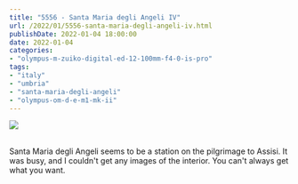 ```yaml
---
title: "5556 - Santa Maria degli Angeli IV"
url: /2022/01/5556-santa-maria-degli-angeli-iv.html
publishDate: 2022-01-04 18:00:00
date: 2022-01-04
categories:
- "olympus-m-zuiko-digital-ed-12-100mm-f4-0-is-pro"
tags:
- "italy"
- "umbria"
- "santa-maria-degli-angeli"
- "olympus-om-d-e-m1-mk-ii"
---
```

<div class="container">
<div class="center"><a target="_blank" href="https://d25zfm9zpd7gm5.cloudfront.net/1200x1200/2019/20190903_100105_lr.jpg"><img class="webfeedsFeaturedVisual" src="https://d25zfm9zpd7gm5.cloudfront.net/0600x0600/2019/20190903_100105_lr.jpg" /></a></div>
</div>
<br />

Santa Maria degli Angeli seems to be a station on the
pilgrimage to Assisi. It was busy, and I couldn't get any
images of the interior. You can't always get what you want.

